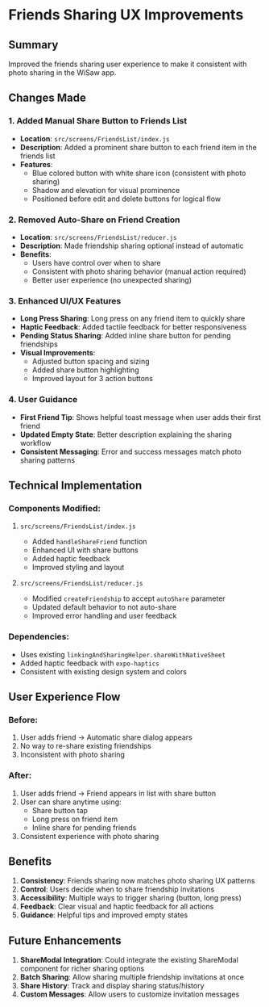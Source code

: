 # Friends Sharing UX Improvements

## Summary

Improved the friends sharing user experience to make it consistent with photo sharing in the WiSaw app.

## Changes Made

### 1. Added Manual Share Button to Friends List

- **Location**: `src/screens/FriendsList/index.js`
- **Description**: Added a prominent share button to each friend item in the friends list
- **Features**:
  - Blue colored button with white share icon (consistent with photo sharing)
  - Shadow and elevation for visual prominence
  - Positioned before edit and delete buttons for logical flow

### 2. Removed Auto-Share on Friend Creation

- **Location**: `src/screens/FriendsList/reducer.js`
- **Description**: Made friendship sharing optional instead of automatic
- **Benefits**:
  - Users have control over when to share
  - Consistent with photo sharing behavior (manual action required)
  - Better user experience (no unexpected sharing)

### 3. Enhanced UI/UX Features

- **Long Press Sharing**: Long press on any friend item to quickly share
- **Haptic Feedback**: Added tactile feedback for better responsiveness
- **Pending Status Sharing**: Added inline share button for pending friendships
- **Visual Improvements**:
  - Adjusted button spacing and sizing
  - Added share button highlighting
  - Improved layout for 3 action buttons

### 4. User Guidance

- **First Friend Tip**: Shows helpful toast message when user adds their first friend
- **Updated Empty State**: Better description explaining the sharing workflow
- **Consistent Messaging**: Error and success messages match photo sharing patterns

## Technical Implementation

### Components Modified:

1. `src/screens/FriendsList/index.js`

   - Added `handleShareFriend` function
   - Enhanced UI with share buttons
   - Added haptic feedback
   - Improved styling and layout

2. `src/screens/FriendsList/reducer.js`
   - Modified `createFriendship` to accept `autoShare` parameter
   - Updated default behavior to not auto-share
   - Improved error handling and user feedback

### Dependencies:

- Uses existing `linkingAndSharingHelper.shareWithNativeSheet`
- Added haptic feedback with `expo-haptics`
- Consistent with existing design system and colors

## User Experience Flow

### Before:

1. User adds friend → Automatic share dialog appears
2. No way to re-share existing friendships
3. Inconsistent with photo sharing

### After:

1. User adds friend → Friend appears in list with share button
2. User can share anytime using:
   - Share button tap
   - Long press on friend item
   - Inline share for pending friends
3. Consistent experience with photo sharing

## Benefits

1. **Consistency**: Friends sharing now matches photo sharing UX patterns
2. **Control**: Users decide when to share friendship invitations
3. **Accessibility**: Multiple ways to trigger sharing (button, long press)
4. **Feedback**: Clear visual and haptic feedback for all actions
5. **Guidance**: Helpful tips and improved empty states

## Future Enhancements

1. **ShareModal Integration**: Could integrate the existing ShareModal component for richer sharing options
2. **Batch Sharing**: Allow sharing multiple friendship invitations at once
3. **Share History**: Track and display sharing status/history
4. **Custom Messages**: Allow users to customize invitation messages

